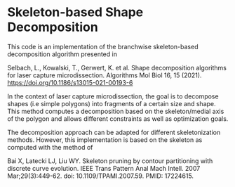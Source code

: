# Skeleton-based Shape Decomposition

This code is an implementation of the branchwise skeleton-based decomposition algorithm presented in

Selbach, L., Kowalski, T., Gerwert, K. et al. Shape decomposition algorithms for laser capture microdissection. Algorithms Mol Biol 16, 15 (2021). https://doi.org/10.1186/s13015-021-00193-6

In the context of laser capture microdissection, the goal is to decompose shapes (i.e simple polygons) into fragments of a certain size and shape. This method computes a decomposition based on the skeleton/medial axis of the polygon and allows different constraints as well as optimization goals. 

The decomposition approach can be adapted for different skeletonization methods. However, this implementation is based on the skeleton as computed with the method of

Bai X, Latecki LJ, Liu WY. Skeleton pruning by contour partitioning with discrete curve evolution. IEEE Trans Pattern Anal Mach Intell. 2007 Mar;29(3):449-62. doi: 10.1109/TPAMI.2007.59. PMID: 17224615.

